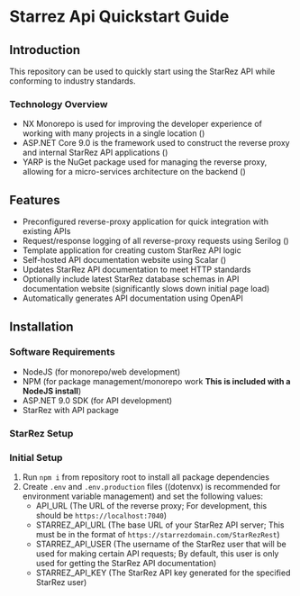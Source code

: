 # Starrez Api Quickstart Guide

## Introduction

This repository can be used to quickly start using the StarRez API while conforming to industry standards.

### Technology Overview

- NX Monorepo is used for improving the developer experience of working with many projects in a single location ()
- ASP.NET Core 9.0 is the framework used to construct the reverse proxy and internal StarRez API applications ()
- YARP is the NuGet package used for managing the reverse proxy, allowing for a micro-services architecture on the backend ()

## Features

- Preconfigured reverse-proxy application for quick integration with existing APIs
- Request/response logging of all reverse-proxy requests using Serilog ()
- Template application for creating custom StarRez API logic
- Self-hosted API documentation website using Scalar ()
- Updates StarRez API documentation to meet HTTP standards
- Optionally include latest StarRez database schemas in API documentation website (significantly slows down initial page load)
- Automatically generates API documentation using OpenAPI

## Installation

### Software Requirements

- NodeJS (for monorepo/web development)
- NPM (for package management/monorepo work **This is included with a NodeJS install**)
- ASP.NET 9.0 SDK (for API development)
- StarRez with API package

### StarRez Setup

### Initial Setup

1. Run `npm i` from repository root to install all package dependencies
2. Create `.env` and `.env.production` files ((dotenvx) is recommended for environment variable management) and set the following values:
   - API_URL (The URL of the reverse proxy; For development, this should be `https://localhost:7040`)
   - STARREZ_API_URL (The base URL of your StarRez API server; This must be in the format of `https://starrezdomain.com/StarRezRest`)
   - STARREZ_API_USER (The username of the StarRez user that will be used for making certain API requests; By default, this user is only used for getting the StarRez API documentation)
   - STARREZ_API_KEY (The StarRez API key generated for the specified StarRez user)
